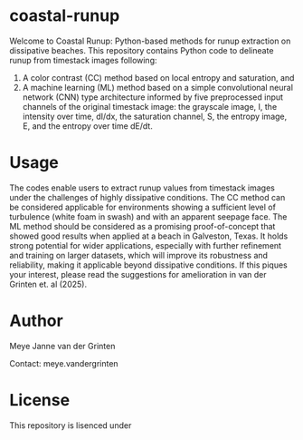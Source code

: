 # coastal-runup

Welcome to Coastal Runup: Python-based methods for runup extraction on dissipative beaches. This repository contains Python code to delineate runup from timestack images following:

1) A color contrast (CC) method based on local entropy and saturation, and
2) A machine learning (ML) method based on a simple convolutional neural network (CNN) type architecture informed by five preprocessed input channels of the original timestack image: the grayscale image, I, the
intensity over time, dI/dx, the saturation channel, S, the entropy image, E, and the entropy over time dE/dt.

# Usage

The codes enable users to extract runup values from timestack images under the challenges of highly dissipative conditions. The CC method can be considered applicable for environments showing a sufficient level of turbulence (white foam in swash) and with an apparent seepage face. The ML method should be considered as a promising proof-of-concept that showed good results when applied at a beach in Galveston, Texas. It holds strong potential for wider applications, especially with further refinement and training on larger datasets, which will improve its robustness and reliability, making it applicable beyond dissipative conditions. If this piques your interest, please read the suggestions for amelioration in van der Grinten et. al (2025).

# Author

Meye Janne van der Grinten 

Contact: meye.vandergrinten

# License

This repository is lisenced under 
